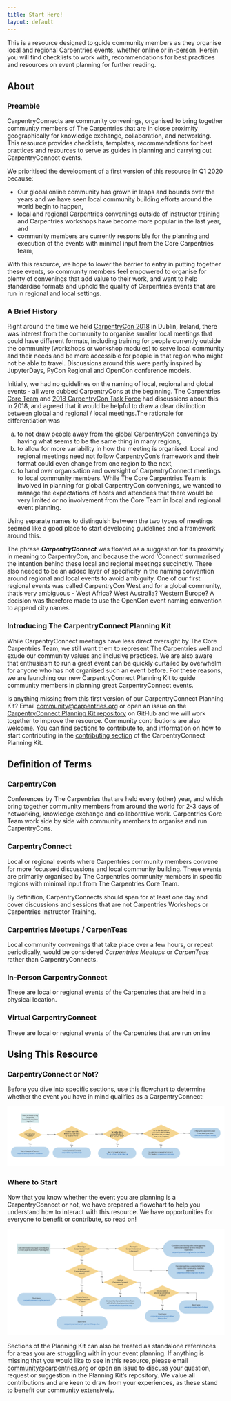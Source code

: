 ```yaml
---
title: Start Here! 
layout: default
---
```


<section class="intro">
	<p>This is a resource designed to guide community members as they organise local and regional Carpentries events, whether online or in-person. Herein you will find checklists to work with, recommendations for best practices and resources on event planning for further reading.</p>
</section>

<style type="text/css">
figure img { border: 1px solid #999999;}
figure figcaption { font-style: italic; font-size: 0.85em; text-align: center;}

.needscontent { 
	padding: 1em;
	margin: 1em;
	font-size: bigger;
	border: 4px dotted #fbce78;	
}
.needscontent:before {
	content: "Needs Update: ";
	font-style: italic;
	font-weight: bold;
	color: #41322f;				
	background-color: #fbce78;	
}
.reading, .templates { 
	margin: 0 3em 0 3em;
	background-color: #F4ECE6;  
	padding: 0.25em 1em 0.25em 1em;
	color: #41322f;				
}
</style>

## About

### Preamble

CarpentryConnects are community convenings, organised to bring together community members of The Carpentries that are in close proximity geographically for knowledge exchange, collaboration, and networking. This resource provides checklists, templates, recommendations for best practices and resources to serve as guides in planning and carrying out CarpentryConnect events. 

We prioritised the development of a first version of this resource in Q1 2020 because: 

- Our global online community has grown in leaps and bounds over the years and we have seen local community building efforts around the world begin to happen,
- local and regional Carpentries convenings outside of instructor training and Carpentries workshops  have become more popular in the last year, and 
- community members are currently responsible for the planning and execution of the events with minimal input from the Core Carpentries team, 

With this resource, we hope to lower the barrier to entry in putting together these events, so community members feel empowered to organise for plenty of convenings that add value to their work, and want to help standardise formats and uphold the quality of Carpentries  events that are run in regional and local settings. 

### A Brief History

Right around the time we held [CarpentryCon 2018](https://2018.carpentrycon.org/) in Dublin, Ireland, there was interest from the community to organise smaller local meetings that could have different formats, including training for people currently outside the community (workshops or workshop modules) to serve local community and their needs and be more accessible for people in that region who might not be able to travel. Discussions around this were partly inspired by JupyterDays, PyCon Regional and OpenCon conference models. 

Initially, we had no guidelines on the naming of local, regional and global events - all were dubbed CarpentryCons at the beginning. The Carpentries [Core Team](https://carpentries.org/team/) and [2018 CarpentryCon Task Force](https://2018.carpentrycon.org/#contact) had discussions about this in 2018, and agreed that it would be helpful to draw a clear distinction between global and regional / local meetings.The rationale for differentiation was 
<ol style="list-style-type: lower-alpha;">
<li>to not draw people away from the global CarpentryCon convenings by having what seems to be the same thing in many regions, </li>
<li>to allow for more variability in how the meeting is organised. Local and regional meetings need not follow CarpentryCon’s framework and their format could even change from one region to the next, </li>
<li>to hand over organisation and oversight of CarpentryConnect meetings to local community members. While The Core Carpentries Team is involved in planning for global CarpentryCon convenings, we wanted to manage the expectations of hosts and attendees that there would be very limited or no involvement from the Core Team in local and regional event planning. </li>
</ol>

Using separate names to distinguish between the two types of meetings seemed like a good place to start developing guidelines and a framework around this. 

The phrase ***CarpentryConnect*** was floated as a suggestion for its proximity in meaning to CarpentryCon, and because the word ‘Connect’ summarised the intention behind these local and regional meetings succinctly. 
There also needed to be an added layer of specificity in the naming convention around regional and local events to avoid ambiguity. One of our first regional events was called CarpentryCon West and for a global community, that’s very ambiguous - West Africa? West Australia? Western Europe? A decision was therefore made to use the OpenCon event naming convention to append city names. 

### Introducing The CarpentryConnect Planning Kit

While CarpentryConnect meetings have less direct oversight by The Core Carpentries Team, we still want them to represent The Carpentries well and exude our community values and inclusive practices. We are also aware that enthusiasm to run a great event can be quickly curtailed by overwhelm for anyone who has not organised such an event before. For these reasons, we are launching our new CarpentryConnect Planning Kit to guide community members in planning great CarpentryConnect events.

Is anything missing from this first version of our CarpentryConnect Planning Kit? Email [community@carpentries.org](mailto:community@carpentries.org) or open an issue on the [CarpentryConnect Planning Kit repository](https://github.com/CarpentryConnect/carpentryconnect.org) on GitHub and we will work together to improve the resource. Community contributions are also welcome. You can find sections to contribute to, and information on how to start contributing in the [contributing section](/contribute) of the CarpentryConnect Planning Kit.


## Definition of Terms

### CarpentryCon

Conferences by The Carpentries that are held every (other) year, and which bring together community members from around the world for 2-3 days of networking, knowledge exchange and collaborative work. Carpentries Core Team work side by side with community members to organise and run CarpentryCons.

### CarpentryConnect

Local or regional events where Carpentries community members convene for more focussed discussions and local community building. These events are primarily organised by The Carpentries community members in specific regions with minimal input from The Carpentries Core Team. 

By definition, CarpentryConnects should span for at least one day and cover discussions and sessions that are not Carpentries Workshops or Carpentries Instructor Training.

### Carpentries Meetups / CarpenTeas

Local community convenings that take place over a few hours, or repeat periodically, would be considered _Carpentries Meetups_ or _CarpenTeas_ rather than CarpentryConnects.

### In-Person CarpentryConnect

These are local or regional events of the Carpentries that are held in a physical location.
 
### Virtual CarpentryConnect

These are local or regional events of the Carpentries that are run online


## Using This Resource

### CarpentryConnect or Not?

Before you dive into specific sections, use this flowchart to determine whether the event you have in mind qualifies as a CarpentryConnect:

![carpentryconnect or not flowchart](/img/carpentryconnect-or-not.png)

### Where to Start

Now that you know whether the event you are planning is a CarpentryConnect or not, we have prepared a flowchart to help you understand how to interact with this resource. We have opportunities for everyone to benefit or contribute, so read on!

![interacting with the carpentryconnect planning kit](/img/interacting-with-this-resource.png)

Sections of the Planning Kit can also be treated as standalone references for areas you are struggling with in your event planning. If anything is missing that you would like to see in this resource, please email community@carpentries.org or open an issue to discuss your question, request or suggestion in the Planning Kit’s repository. We value all contributions and are keen to draw from your experiences, as these stand to benefit our community extensively.








